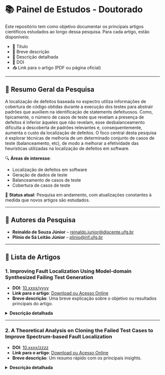 # 📚 Painel de Estudos - Doutorado
Este repositório tem como objetivo documentar os principais artigos científicos estudados ao longo dessa pesquisa. Para cada artigo, estão disponíveis:

- 📌 Título
- 📝 Breve descrição
- 📖 Descrição detalhada
- 🔗 DOI
- 📥 Link para o artigo (PDF ou página oficial)

---
## 🧭 Resumo Geral da Pesquisa

A localização de defeitos baseada no espectro utiliza informações de cobertura de código obtidas durante a execução dos testes para abstrair padrões que auxiliem na identificação de statements defeituosos. Como, tipicamente, o número de casos de teste que revelam a presença de defeitos é inferior àqueles que não revelam, esse desbalanceamento dificulta a descoberta de padrões relevantes e, consequentemente, aumenta o custo da localização de defeitos. O foco central desta pesquisa é explorar técnicas de melhoria de um determinado conjunto de casos de teste (balanceamento, etc), de modo a melhorar a efetividade das heurísticas utilizadas na localização de defeitos em software.

🔍 **Áreas de interesse**:
- Localização de defeitos em software
- Geração de dados de teste
- Balanceamento de casos de teste
- Cobertura de casos de teste

📅 **Status atual**: Pesquisa em andamento, com atualizações constantes à medida que novos artigos são estudados.

---
## 👥 Autores da Pesquisa

- **Reinaldo de Souza Júnior** – reinaldo.junior@discente.ufg.br
- **Plínio de Sá Leitão Júnior** – plinio@inf.ufg.br  
---

## 📄 Lista de Artigos

### 1. **Improving Fault Localization Using Model-domain Synthesized Failing Test Generation**
- **DOI**: [10.xxxx/yyyy](https://doi.org/10.xxxx/yyyy)
- **Link para o artigo**: [Download ou Acesso Online]([https://link-para-o-pdf-ou-página](https://github.com/Reinaldo-Jr-Dev/doutorado/blob/article/IEEE-Improving_Fault_Localization_Using_Model-domain_Synthesized_Failing_Test_Generation.pdf))
- **Breve descrição**: Uma breve explicação sobre o objetivo ou resultados principais do artigo.
<details>
  <summary><strong>Descrição detalhada</strong></summary>
  
  Aqui você pode escrever uma análise mais profunda do artigo, incluindo:
  - Objetivos
  - Metodologia
  - Resultados
  - Contribuições
  - Críticas ou observações pessoais
  
</details>

---

### 2. **A Theoretical Analysis on Cloning the Failed Test Cases to Improve Spectrum-based Fault Localization**
- **DOI**: [10.xxxx/zzzz](https://doi.org/10.xxxx/zzzz)
- **Link para o artigo**: [Download ou Acesso Online]([https://outro-link.com](https://github.com/Reinaldo-Jr-Dev/doutorado/blob/article/A%20Theoretical%20Analysis%20on%20Cloning%20the%20Failed%20Test%20Cases%20to%20Improve%20Spectrum-based%20Fault%20Localization.pdf))
- **Breve descrição**: Um resumo rápido com os principais insights.
<details>
  <summary><strong>Descrição detalhada</strong></summary>

  Análise aprofundada sobre o artigo. Pode incluir também tabelas, imagens ou citações diretas, se desejar.

</details>
